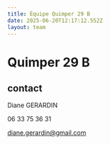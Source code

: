 ```yaml
---
title: Équipe Quimper 29 B
date: 2025-06-20T12:17:12.552Z
layout: team
---
```


# Quimper 29 B



## contact 

Diane GERARDIN

06 33 75 36 31

diane.gerardin@gmail.com

